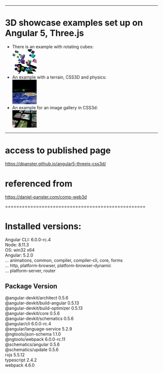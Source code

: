 --------------------
3D showcase examples set up on Angular 5, Three.js
==================================================

* There is an example with rotating cubes:<br>
    <a href="https://dpanster.github.io/angular5-threejs-css3d/cube-threejs/">
        <img src="/src/assets/screens/thumb_cube_threejs.jpg" width="80" title="Threejs Cubes">
    </a>
* An example with a terrain, CSS3D and physics:<br>
    <a href="https://dpanster.github.io/angular5-threejs-css3d/css3d-threejs">
        <img src="/src/assets/screens/thumb_css3d_threejs.jpg" width="80" title="CSS3d, Threejs + Terrain">
    </a>
* An example for an image gallery in CSS3d:<br>
    <a href="https://dpanster.github.io/angular5-threejs-css3d/img-gallery">
        <img src="/src/assets/screens/thumb_img_gallery_threejs.jpg" width="80" title="Image Gallery, Threejs + CSS3d">
    </a>
  
--------------------
# access to published page
https://dpanster.github.io/angular5-threejs-css3d/

# referenced from
https://daniel-panster.com/comp-web3d

==================================================
# Installed versions:

Angular CLI: 6.0.0-rc.4  
Node: 8.11.3  
OS: win32 x64  
Angular: 5.2.0  
... animations, common, compiler, compiler-cli, core, forms  
... http, platform-browser, platform-browser-dynamic  
... platform-server, router  

Package                           Version
-----------------------------------------------------------
@angular-devkit/architect         0.5.6  
@angular-devkit/build-angular     0.5.13  
@angular-devkit/build-optimizer   0.5.13  
@angular-devkit/core              0.5.6  
@angular-devkit/schematics        0.5.6  
@angular/cli                      6.0.0-rc.4  
@angular/language-service         5.2.9  
@ngtools/json-schema              1.1.0  
@ngtools/webpack                  6.0.0-rc.11  
@schematics/angular               0.5.6  
@schematics/update                0.5.6  
rxjs                              5.5.12  
typescript                        2.4.2  
webpack                           4.6.0
